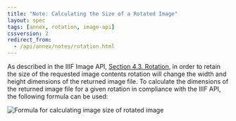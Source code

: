 ```yaml
---
title: "Note: Calculating the Size of a Rotated Image"
layout: spec
tags: [annex, rotation, image-api]
cssversion: 2
redirect_from:
  - /api/annex/notes/rotation.html
---
```


As described in the IIIF Image API, [Section 4.3. Rotation][image-api-rotation], in order to retain the size of the requested image contents rotation will change the width and height dimensions of the returned image file. To calculate the dimensions of the returned image file for a given rotation in compliance with the IIIF API, the following formula can be used:

![Formula for calculating image size of rotated image][rotation-ill]

[rotation-ill]: /api/annex/notes/iiif-rotated-img-size.png "Formula for calculating image size of rotated image"
[image-api-rotation]: /api/image/2.0#rotation "Image API Section 4.3. Rotation"
